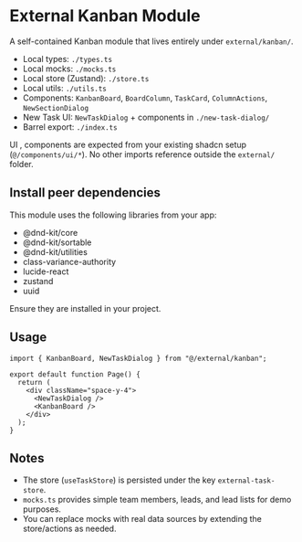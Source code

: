 # External Kanban Module

A self-contained Kanban module that lives entirely under `external/kanban/`.

- Local types: `./types.ts`
- Local mocks: `./mocks.ts`
- Local store (Zustand): `./store.ts`
- Local utils: `./utils.ts`
- Components: `KanbanBoard`, `BoardColumn`, `TaskCard`, `ColumnActions`, `NewSectionDialog`
- New Task UI: `NewTaskDialog` + components in `./new-task-dialog/`
- Barrel export: `./index.ts`

UI , components are expected from your existing shadcn setup (`@/components/ui/*`). No other imports reference outside the `external/` folder.

## Install peer dependencies

This module uses the following libraries from your app:

- @dnd-kit/core
- @dnd-kit/sortable
- @dnd-kit/utilities
- class-variance-authority
- lucide-react
- zustand
- uuid

Ensure they are installed in your project.

## Usage

```tsx
import { KanbanBoard, NewTaskDialog } from "@/external/kanban";

export default function Page() {
  return (
    <div className="space-y-4">
      <NewTaskDialog />
      <KanbanBoard />
    </div>
  );
}
```

## Notes

- The store (`useTaskStore`) is persisted under the key `external-task-store`.
- `mocks.ts` provides simple team members, leads, and lead lists for demo purposes.
- You can replace mocks with real data sources by extending the store/actions as needed.
